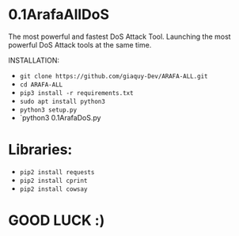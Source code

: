# 0.1ArafaAllDoS
The most powerful and fastest DoS Attack Tool.
Launching the most powerful DoS Attack tools at the same time.

INSTALLATION:
- `git clone https://github.com/giaquy-Dev/ARAFA-ALL.git`
- `cd ARAFA-ALL`
- `pip3 install -r requirements.txt`
- `sudo apt install python3`
- `python3 setup.py`
- `python3 0.1ArafaDoS.py
# Libraries:
- `pip2 install requests`
- `pip2 install cprint`
- `pip2 install cowsay`
#
# GOOD LUCK :)
